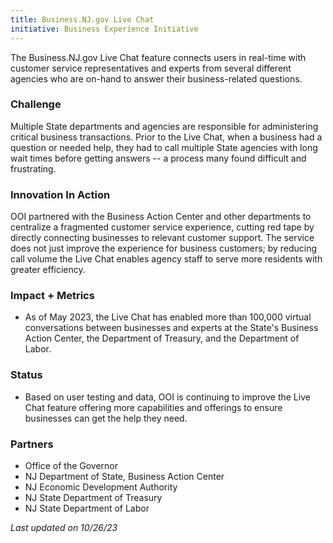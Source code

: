 ```yaml
---
title: Business.NJ.gov Live Chat
initiative: Business Experience Initiative
---
```


The Business.NJ.gov Live Chat feature connects users in real-time with customer service representatives and experts from several different agencies who are on-hand to answer their business-related questions.

### Challenge

Multiple State departments and agencies are responsible for administering critical business transactions. Prior to the Live Chat, when a business had a question or needed help, they had to call multiple State agencies with long wait times before getting answers -- a process many found difficult and frustrating.

### Innovation In Action

OOI partnered with the Business Action Center and other departments to centralize a fragmented customer service experience, cutting red tape by directly connecting businesses to relevant customer support. The service does not just improve the experience for business customers; by reducing call volume the Live Chat enables agency staff to serve more residents with greater efficiency.

### Impact + Metrics

-   As of May 2023, the Live Chat has enabled more than 100,000 virtual conversations between businesses and experts at the State's Business Action Center, the Department of Treasury, and the Department of Labor.

### Status

-   Based on user testing and data, OOI is continuing to improve the Live Chat feature offering more capabilities and offerings to ensure businesses can get the help they need.

### Partners

-   Office of the Governor
-   NJ Department of State, Business Action Center
-   NJ Economic Development Authority
-   NJ State Department of Treasury
-   NJ State Department of Labor

*Last updated on 10/26/23*